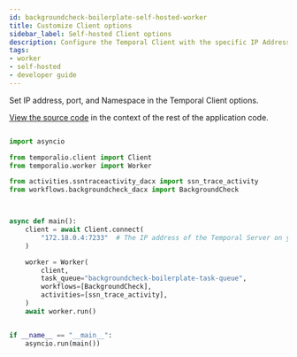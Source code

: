 ```yaml
---
id: backgroundcheck-boilerplate-self-hosted-worker
title: Customize Client options
sidebar_label: Self-hosted Client options
description: Configure the Temporal Client with the specific IP Address of the Temporal Server on your network.
tags:
- worker
- self-hosted
- developer guide
---
```


<!-- DO NOT EDIT THIS FILE DIRECTLY.
THIS FILE IS GENERATED from https://github.com/temporalio/documentation/blob/main/sample-apps/python/backgroundcheck_boilerplate/self_hosted_worker/main_dacx.py. -->

Set IP address, port, and Namespace in the Temporal Client options.

<div class="copycode-notice-container"><a href="https://github.com/temporalio/documentation/blob/main/sample-apps/python/backgroundcheck_boilerplate/self_hosted_worker/main_dacx.py">View the source code</a> in the context of the rest of the application code.</div>

```python

import asyncio

from temporalio.client import Client
from temporalio.worker import Worker

from activities.ssntraceactivity_dacx import ssn_trace_activity
from workflows.backgroundcheck_dacx import BackgroundCheck



async def main():
    client = await Client.connect(
        "172.18.0.4:7233"  # The IP address of the Temporal Server on your network.
    )

    worker = Worker(
        client,
        task_queue="backgroundcheck-boilerplate-task-queue",
        workflows=[BackgroundCheck],
        activities=[ssn_trace_activity],
    )
    await worker.run()


if __name__ == "__main__":
    asyncio.run(main())
```

